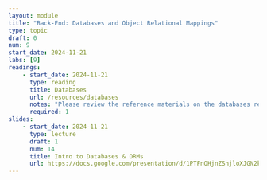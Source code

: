 ```yaml
---
layout: module
title: "Back-End: Databases and Object Relational Mappings"
type: topic
draft: 0
num: 9
start_date: 2024-11-21
labs: [9]
readings: 
    - start_date: 2024-11-21
      type: reading
      title: Databases
      url: /resources/databases
      notes: "Please review the reference materials on the databases resource page. We will practice using these commands in Lab 10."
      required: 1
slides: 
    - start_date: 2024-11-21
      type: lecture
      draft: 1
      num: 14
      title: Intro to Databases & ORMs
      url: https://docs.google.com/presentation/d/1PTFnOHjnZShjloXJGN2kvmFvy4f4AKCEzM27FG86tzE/edit?usp=sharing
---
```

 
<!-- ## Activities
* Today's Repo: <a href="https://github.com/csci338/orm-demo" target="_blank">https://github.com/csci338/orm-demo</a> -->

